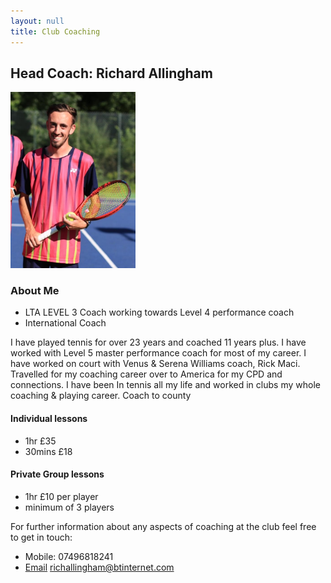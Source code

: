 ```yaml
---
layout: null
title: Club Coaching
---
```




## Head Coach: Richard Allingham


<img src="./images/richard.jpg" alt="richard image" style="width:200px;"/>

### About Me 

* LTA LEVEL 3 Coach working towards Level 4 performance coach
* International Coach

I have played tennis for over 23 years and coached 11 years plus.
I have worked with Level 5 master performance coach for most of my career.
I have worked on court with Venus & Serena Williams coach, Rick Maci.
Travelled for my coaching career over to America for my CPD and connections.
I have been In tennis all my life and worked in clubs my whole coaching & playing career.
Coach to county

#### Individual lessons
* 1hr £35
* 30mins £18

#### Private Group lessons

* 1hr £10 per player
* minimum of 3 players





For further information about any aspects of coaching at the club feel free to get in touch:

- Mobile:  07496818241
- [Email](richallingham@btinternet.com) richallingham@btinternet.com


    
